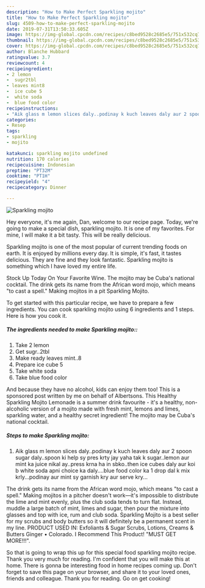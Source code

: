 ```yaml
---
description: "How to Make Perfect Sparkling mojito"
title: "How to Make Perfect Sparkling mojito"
slug: 4509-how-to-make-perfect-sparkling-mojito
date: 2019-07-31T13:50:33.605Z
image: https://img-global.cpcdn.com/recipes/c8bed9528c2685e5/751x532cq70/sparkling-mojito-recipe-main-photo.jpg
thumbnail: https://img-global.cpcdn.com/recipes/c8bed9528c2685e5/751x532cq70/sparkling-mojito-recipe-main-photo.jpg
cover: https://img-global.cpcdn.com/recipes/c8bed9528c2685e5/751x532cq70/sparkling-mojito-recipe-main-photo.jpg
author: Blanche Hubbard
ratingvalue: 3.7
reviewcount: 4
recipeingredient:
- 2 lemon
-  sugr2tbl
- leaves mint8
-  ice cube 5
-  white soda
-  blue food color
recipeinstructions:
- "Aik glass m lemon slices daly..podinay k kuch leaves daly aur 2 spoon sugar daly..spoon ki help sy pres krty jay yaha tak k sugar..lemon aur mint ka juice nikal ay..press krna ha in sbko..then ice cubes daly aur koi b white soda apni choice ka daly....blue food color ka 1 drop dal k mix krly...podinay aur mint sy garnish kry aur serve kry..."
categories:
- Resep
tags:
- sparkling
- mojito

katakunci: sparkling mojito undefined
nutrition: 170 calories
recipecuisine: Indonesian
preptime: "PT32M"
cooktime: "PT1H"
recipeyield: "4"
recipecategory: Dinner

---
```



![Sparkling mojito](https://img-global.cpcdn.com/recipes/c8bed9528c2685e5/751x532cq70/sparkling-mojito-recipe-main-photo.jpg)

Hey everyone, it's me again, Dan, welcome to our recipe page. Today, we're going to make a special dish, sparkling mojito. It is one of my favorites. For mine, I will make it a bit tasty. This will be really delicious.

Sparkling mojito is one of the most popular of current trending foods on earth. It is enjoyed by millions every day. It is simple, it's fast, it tastes delicious. They are fine and they look fantastic. Sparkling mojito is something which I have loved my entire life.

Stock Up Today On Your Favorite Wine. The mojito may be Cuba&#39;s national cocktail. The drink gets its name from the African word mojo, which means &#34;to cast a spell.&#34; Making mojitos in a pit Sparkling Mojito.


To get started with this particular recipe, we have to prepare a few ingredients. You can cook sparkling mojito using 6 ingredients and 1 steps. Here is how you cook it.

##### The ingredients needed to make Sparkling mojito::

1. Take 2 lemon
1. Get  sugr..2tbl
1. Make ready leaves mint..8
1. Prepare  ice cube 5
1. Take  white soda
1. Take  blue food color


And because they have no alcohol, kids can enjoy them too! This is a sponsored post written by me on behalf of Albertsons. This Healthy Sparkling Mojito Lemonade is a summer drink favourite - it&#39;s a healthy, non-alcoholic version of a mojito made with fresh mint, lemons and limes, sparkling water, and a healthy secret ingredient! The mojito may be Cuba&#39;s national cocktail. 

##### Steps to make Sparkling mojito:

1. Aik glass m lemon slices daly..podinay k kuch leaves daly aur 2 spoon sugar daly..spoon ki help sy pres krty jay yaha tak k sugar..lemon aur mint ka juice nikal ay..press krna ha in sbko..then ice cubes daly aur koi b white soda apni choice ka daly....blue food color ka 1 drop dal k mix krly...podinay aur mint sy garnish kry aur serve kry...


The drink gets its name from the African word mojo, which means &#34;to cast a spell.&#34; Making mojitos in a pitcher doesn&#39;t work—it&#39;s impossible to distribute the lime and mint evenly, plus the club soda tends to turn flat. Instead, muddle a large batch of mint, limes and sugar, then pour the mixture into glasses and top with ice, rum and club soda. Sparkling Mojito is a best seller for my scrubs and body butters so it will definitely be a permanent scent in my line. PRODUCT USED IN: Exfoliants &amp; Sugar Scrubs, Lotions, Creams &amp; Butters Ginger • Colorado. I Recommend This Product! &#34;MUST GET MORE!!!&#34;. 

So that is going to wrap this up for this special food sparkling mojito recipe. Thank you very much for reading. I'm confident that you will make this at home. There is gonna be interesting food in home recipes coming up. Don't forget to save this page on your browser, and share it to your loved ones, friends and colleague. Thank you for reading. Go on get cooking!
